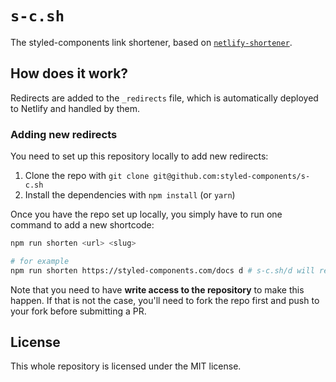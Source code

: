 # `s-c.sh`

The styled-components link shortener, based on [`netlify-shortener`](https://github.com/kentcdodds/netlify-shortener).

## How does it work?

Redirects are added to the `_redirects` file, which is automatically deployed to Netlify and handled by them.

### Adding new redirects

You need to set up this repository locally to add new redirects:

1. Clone the repo with `git clone git@github.com:styled-components/s-c.sh`
2. Install the dependencies with `npm install` (or `yarn`)

Once you have the repo set up locally, you simply have to run one command to add a new shortcode:

```sh
npm run shorten <url> <slug>

# for example
npm run shorten https://styled-components.com/docs d # s-c.sh/d will redirect to the docs now
```

Note that you need to have **write access to the repository** to make this happen. If that is not the case, you'll need to fork the repo first and push to your fork before submitting a PR.

## License

This whole repository is licensed under the MIT license.
